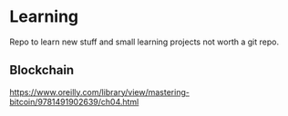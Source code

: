 # Learning
Repo to learn new stuff and small learning projects not worth a git repo.

## Blockchain
https://www.oreilly.com/library/view/mastering-bitcoin/9781491902639/ch04.html
